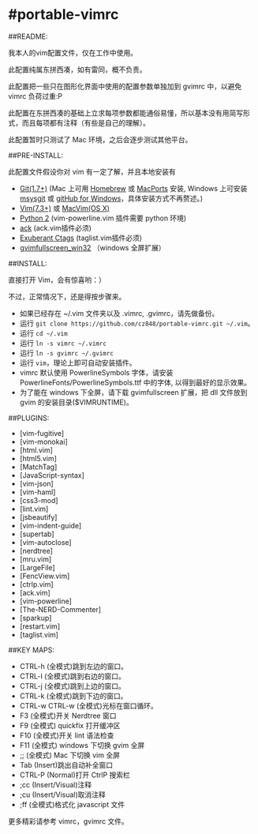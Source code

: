#portable-vimrc
=========

##README:

我本人的vim配置文件，仅在工作中使用。

此配置纯属东拼西凑，如有雷同，概不负责。

此配置把一些只在图形化界面中使用的配置参数单独加到 gvimrc 中，以避免 vimrc 负荷过重:P

此配置在东拼西凑的基础上立求每项参数都能通俗易懂，所以基本没有用简写形式，而且每项都有注释（有些是自己的理解）。

此配置暂时只测试了 Mac 环境，之后会逐步测试其他平台。

##PRE-INSTALL:

此配置文件假设你对 vim 有一定了解，并且本地安装有

- [Git(1.7+)](http://git-scm.com) (Mac 上可用 [Homebrew](http://mxcl.github.com/homebrew/) 或 [MacPorts](http://www.macports.org) 安装, Windows 上可安装 [msysgit](http://msysgit.github.com) 或 [gitHub for Windows](http://windows.github.com)，具体安装方式不再赘述。)
- [Vim(7.3+)](http://vim.sourceforge.net) 或 [MacVim(OS X)](https://github.com/b4winckler/macvim)
- [Python 2](http://www.python.org/getit/) (vim-powerline.vim 插件需要 python 环境)
- [ack](http://betterthangrep.com) (ack.vim插件必须)
- [Exuberant Ctags](http://ctags.sourceforge.net) (taglist.vim插件必须)
- [gvimfullscreen_win32](https://github.com/derekmcloughlin/gvimfullscreen_win32) （windows 全屏扩展）

##INSTALL:

直接打开 Vim，会有惊喜哟：）

不过，正常情况下，还是得按步骤来。

- 如果已经存在 ~/.vim 文件夹以及 .vimrc, .gvimrc，请先做备份。
- 运行 `git clone https://github.com/cz848/portable-vimrc.git ~/.vim`。
- 运行 `cd ~/.vim`
- 运行 `ln -s vimrc ~/.vimrc`
- 运行 `ln -s gvimrc ~/.gvimrc`
- 运行 `vim`，理论上即可自动安装插件。
- vimrc 默认使用 PowerlineSymbols 字体，请安装 PowerlineFonts/PowerlineSymbols.ttf 中的字体, 以得到最好的显示效果。
- 为了能在 windows 下全屏，请下载 gvimfullscreen 扩展，把 dll 文件放到 gvim 的安装目录($VIMRUNTIME)。

##PLUGINS:

- [vim-fugitive]
- [vim-monokai]
- [html.vim]
- [html5.vim]
- [MatchTag]
- [JavaScript-syntax]
- [vim-json]
- [vim-haml]
- [css3-mod]
- [lint.vim]
- [jsbeautify]
- [vim-indent-guide]
- [supertab]
- [vim-autoclose]
- [nerdtree]
- [mru.vim]
- [LargeFile]
- [FencView.vim]
- [ctrlp.vim]
- [ack.vim]
- [vim-powerline]
- [The-NERD-Commenter]
- [sparkup]
- [restart.vim]
- [taglist.vim]

##KEY MAPS:

- CTRL-h (全模式)跳到左边的窗口。
- CTRL-l (全模式)跳到右边的窗口。
- CTRL-j (全模式)跳到上边的窗口。
- CTRL-k (全模式)跳到下边的窗口。
- CTRL-w CTRL-w (全模式)光标在窗口循环。
- F3 (全模式)开关 Nerdtree 窗口
- F9 (全模式) quickfix 打开缓冲区
- F10 (全模式)开关 lint 语法检查
- F11 (全模式) windows 下切换 gvim 全屏
- ;; (全模式) Mac 下切换 vim 全屏
- Tab (Insert)跳出自动补全窗口
- CTRL-P (Normal)打开 CtrlP 搜索栏
- ;cc (Insert/Visual)注释
- ;cu (Insert/Visual)取消注释
- ;ff (全模式)格式化 javascript 文件

更多精彩请参考 vimrc，gvimrc 文件。
